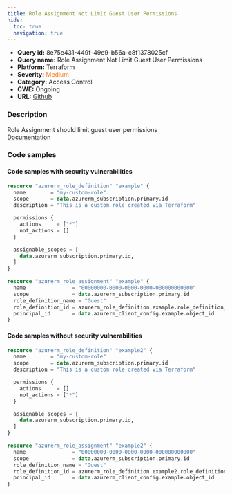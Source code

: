 ```yaml
---
title: Role Assignment Not Limit Guest User Permissions
hide:
  toc: true
  navigation: true
---
```


<style>
  .highlight .hll {
    background-color: #ff171742;
  }
  .md-content {
    max-width: 1100px;
    margin: 0 auto;
  }
</style>

-   **Query id:** 8e75e431-449f-49e9-b56a-c8f1378025cf
-   **Query name:** Role Assignment Not Limit Guest User Permissions
-   **Platform:** Terraform
-   **Severity:** <span style="color:#ff7213">Medium</span>
-   **Category:** Access Control
-   **CWE:** Ongoing
-   **URL:** [Github](https://github.com/Checkmarx/kics/tree/master/assets/queries/terraform/azure/role_assignment_not_limit_guest_users_permissions)

### Description
Role Assignment should limit guest user permissions<br>
[Documentation](https://registry.terraform.io/providers/hashicorp/azurerm/latest/docs/resources/role_assignment)

### Code samples
#### Code samples with security vulnerabilities
```tf title="Positive test num. 1 - tf file" hl_lines="20"
resource "azurerm_role_definition" "example" {
  name        = "my-custom-role"
  scope       = data.azurerm_subscription.primary.id
  description = "This is a custom role created via Terraform"

  permissions {
    actions     = ["*"]
    not_actions = []
  }

  assignable_scopes = [
    data.azurerm_subscription.primary.id, 
  ]
}

resource "azurerm_role_assignment" "example" {
  name               = "00000000-0000-0000-0000-000000000000"
  scope              = data.azurerm_subscription.primary.id
  role_definition_name = "Guest"
  role_definition_id = azurerm_role_definition.example.role_definition_resource_id
  principal_id       = data.azurerm_client_config.example.object_id
}

```


#### Code samples without security vulnerabilities
```tf title="Negative test num. 1 - tf file"
resource "azurerm_role_definition" "example2" {
  name        = "my-custom-role"
  scope       = data.azurerm_subscription.primary.id
  description = "This is a custom role created via Terraform"

  permissions {
    actions     = []
    not_actions = ["*"]
  }

  assignable_scopes = [
    data.azurerm_subscription.primary.id, 
  ]
}

resource "azurerm_role_assignment" "example2" {
  name               = "00000000-0000-0000-0000-000000000000"
  scope              = data.azurerm_subscription.primary.id
  role_definition_name = "Guest"
  role_definition_id = azurerm_role_definition.example2.role_definition_resource_id
  principal_id       = data.azurerm_client_config.example.object_id
}

```
